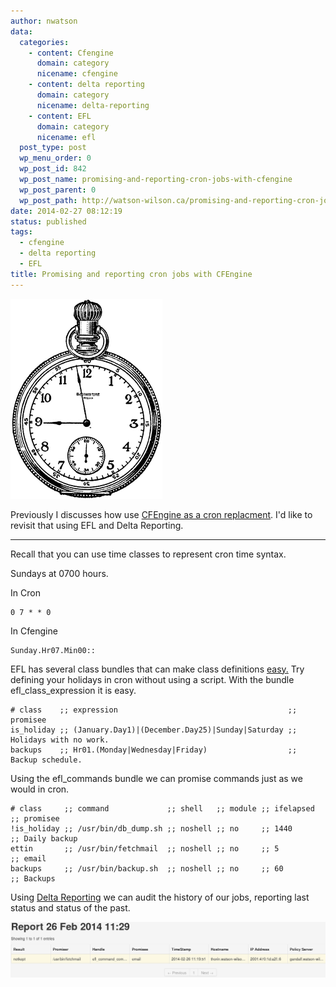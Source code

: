 ```yaml
---
author: nwatson
data:
  categories:
    - content: Cfengine
      domain: category
      nicename: cfengine
    - content: delta reporting
      domain: category
      nicename: delta-reporting
    - content: EFL
      domain: category
      nicename: efl
  post_type: post
  wp_menu_order: 0
  wp_post_id: 842
  wp_post_name: promising-and-reporting-cron-jobs-with-cfengine
  wp_post_parent: 0
  wp_post_path: http://watson-wilson.ca/promising-and-reporting-cron-jobs-with-cfengine/
date: 2014-02-27 08:12:19
status: published
tags:
  - cfengine
  - delta reporting
  - EFL
title: Promising and reporting cron jobs with CFEngine
---
```

![image of stopwatch](/static/images/stopwatch_13154_sm.gif)

Previously I discusses how use [CFEngine as a cron replacment](http://watson-wilson.ca/2011/09/cfengine-as-an-alternative-to-crond.html).
I'd like to revisit that using EFL and Delta Reporting.

---

Recall that you can use time classes to represent cron time syntax.

Sundays at 0700 hours.

In Cron

    0 7 * * 0

In Cfengine

    Sunday.Hr07.Min00::

EFL has several class bundles that can make class definitions [easy.](/bulding-cfengine-classes-using-efl/)
Try defining your holidays in cron without using a script. With the
bundle efl_class_expression it is easy.

    # class    ;; expression                                      ;; promisee
    is_holiday ;; (January.Day1)|(December.Day25)|Sunday|Saturday ;; Holidays with no work.
    backups    ;; Hr01.(Monday|Wednesday|Friday)                  ;; Backup schedule.

Using the efl_commands bundle we can promise commands just as we would
in cron.

    # class     ;; command             ;; shell   ;; module ;; ifelapsed ;; promisee
    !is_holiday ;; /usr/bin/db_dump.sh ;; noshell ;; no     ;; 1440      ;; Daily backup
    ettin       ;; /usr/bin/fetchmail  ;; noshell ;; no     ;; 5         ;; email
    backups     ;; /usr/bin/backup.sh  ;; noshell ;; no     ;; 60        ;; Backups

Using [Delta Reporting](https://github.com/neilhwatson/delta-reporting/) we can audit the
history of our jobs, reporting last status and status of the past.

![delta reporting screen shot of fetchmail promiser](/static/images/dr_efl_command_ss.png)
